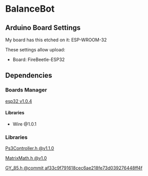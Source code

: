 # BalanceBot

## Arduino Board Settings
My board has this etched on it: ESP-WROOM-32

These settings allow upload:
* Board: FireBeetle-ESP32


## Dependencies
### Boards Manager
[esp32 v1.0.4](https://github.com/espressif/arduino-esp32)
#### Libraries
- Wire @1.0.1
### Libraries
[Ps3Controller.h @v1.1.0](https://github.com/jvpernis/esp32-ps3)

[MatrixMath.h @v1.0](https://github.com/eecharlie/MatrixMath)

[GY_85.h @commit af33c9f791618cec6ae218fe73d039276448ff4f](https://github.com/sqrtmo/GY-85-arduino/tree/master)
